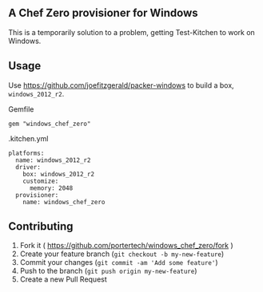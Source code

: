 ## A Chef Zero provisioner for Windows

This is a temporarily solution to a problem, getting Test-Kitchen to work on Windows.

## Usage

Use https://github.com/joefitzgerald/packer-windows to build a box, `windows_2012_r2`.

Gemfile

```
gem "windows_chef_zero"
```

.kitchen.yml

```
platforms:
  name: windows_2012_r2
  driver:
    box: windows_2012_r2
    customize:
      memory: 2048
  provisioner:
    name: windows_chef_zero
```

## Contributing

1. Fork it ( https://github.com/portertech/windows_chef_zero/fork )
2. Create your feature branch (`git checkout -b my-new-feature`)
3. Commit your changes (`git commit -am 'Add some feature'`)
4. Push to the branch (`git push origin my-new-feature`)
5. Create a new Pull Request
